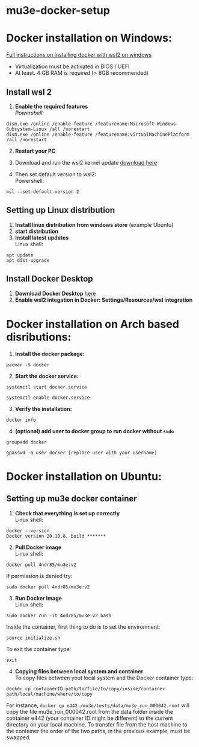 # mu3e-docker-setup

# Docker installation on Windows: 
[Full instructions on installing docker with wsl2 on windows](https://docs.docker.com/docker-for-windows/wsl/)  
- Virtualization must be activated in BIOS / UEFI
- At least. 4 GB RAM is required (> 8GB recommended)

## Install wsl 2
1. **Enable the required features**  
*Powershell:*
```
dism.exe /online /enable-feature /featurename:Microsoft-Windows-Subsystem-Linux /all /norestart
dism.exe /online /enable-feature /featurename:VirtualMachinePlatform /all /norestart
```

2. **Restart your PC**

3. Download and run the wsl2 kernel update [download here](https://wslstorestorage.blob.core.windows.net/wslblob/wsl_update_x64.msi)

4. Then set default version to wsl2:  
Powershell:
```
wsl --set-default-version 2
```

## Setting up Linux distribution

1. **Install linux distribution from windows store** (example Ubuntu)
2. **start distribution**
3. **Install latest updates**  
Linux shell:
```
apt update 
apt dist-upgrade
```

## Install Docker Desktop

1. **Download Docker Desktop** [here](https://hub.docker.com/editions/community/docker-ce-desktop-windows/)
2. **Enable wsl2 integation in Docker: Settings/Resources/wsl integration**

# Docker installation on Arch based disributions:

1. **Install the docker package:**
```
pacman -S docker
```
2. **Start the docker service:**
```
systemctl start docker.service
 
systemctl enable docker.service
```
3. **Verify the installation:**
```
docker info
```
4. **(optional) add user to docker group to run docker without ```sudo```**
```
groupadd docker
 
gpasswd -a user docker [replace user with your username]

```

# Docker installation on Ubuntu:

## Setting up mu3e docker container
1. **Check that everything is set up correctly**  
Linux shell:
```
docker --version
Docker version 20.10.8, build *******
```

2. **Pull Docker image**   
Linux shell:
```
docker pull 4ndr85/mu3e:v2
```   

If permission is denied try:

```
sudo docker pull 4ndr85/mu3e:v2
```

3. **Run Docker  Image**   
Linux shell:
```
sudo docker run -it 4ndr85/mu3e:v2 bash
```   
Inside the container, first thing to do is to set the environment:
```
source initialize.sh
```   
To exit the container type:
```
exit
```

4. **Copying files between local system and container**   
To copy files between yout local system and the Docker container type:
```
docker cp containerID:path/to/file/to/copy/inside/container path/local/machine/where/to/copy
``` 
For instance, ```docker cp e442:/mu3e/tests/data/mu3e_run_000042.root``` will copy the file mu3e_run_000042.root from the data folder inside the container e442 (your container ID might be different) to the current directory on your local machine. To transfer file from the host machine to the container the order of the two paths, in the previous example, must be swapped. 